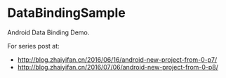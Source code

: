 # DataBindingSample

Android Data Binding Demo.

For series post at:
- http://blog.zhaiyifan.cn/2016/06/16/android-new-project-from-0-p7/
- http://blog.zhaiyifan.cn/2016/07/06/android-new-project-from-0-p8/
